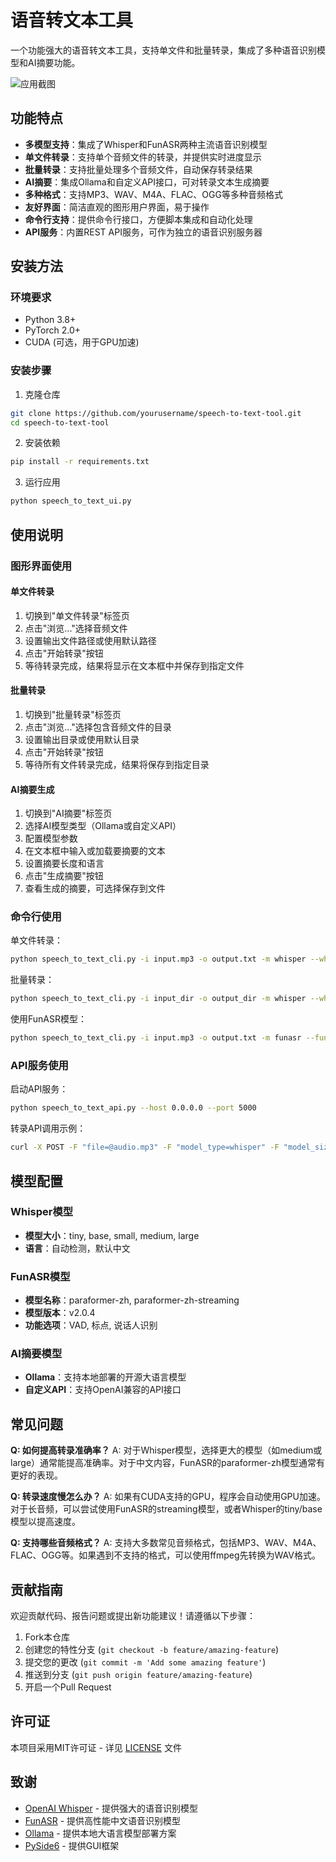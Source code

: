 # 语音转文本工具

一个功能强大的语音转文本工具，支持单文件和批量转录，集成了多种语音识别模型和AI摘要功能。

![应用截图](docs/images/screenshot.png)

## 功能特点

- **多模型支持**：集成了Whisper和FunASR两种主流语音识别模型
- **单文件转录**：支持单个音频文件的转录，并提供实时进度显示
- **批量转录**：支持批量处理多个音频文件，自动保存转录结果
- **AI摘要**：集成Ollama和自定义API接口，可对转录文本生成摘要
- **多种格式**：支持MP3、WAV、M4A、FLAC、OGG等多种音频格式
- **友好界面**：简洁直观的图形用户界面，易于操作
- **命令行支持**：提供命令行接口，方便脚本集成和自动化处理
- **API服务**：内置REST API服务，可作为独立的语音识别服务器

## 安装方法

### 环境要求

- Python 3.8+
- PyTorch 2.0+
- CUDA (可选，用于GPU加速)

### 安装步骤

1. 克隆仓库

```bash
git clone https://github.com/yourusername/speech-to-text-tool.git
cd speech-to-text-tool
```

2. 安装依赖

```bash
pip install -r requirements.txt
```

3. 运行应用

```bash
python speech_to_text_ui.py
```

## 使用说明

### 图形界面使用

#### 单文件转录

1. 切换到"单文件转录"标签页
2. 点击"浏览..."选择音频文件
3. 设置输出文件路径或使用默认路径
4. 点击"开始转录"按钮
5. 等待转录完成，结果将显示在文本框中并保存到指定文件

#### 批量转录

1. 切换到"批量转录"标签页
2. 点击"浏览..."选择包含音频文件的目录
3. 设置输出目录或使用默认目录
4. 点击"开始转录"按钮
5. 等待所有文件转录完成，结果将保存到指定目录

#### AI摘要生成

1. 切换到"AI摘要"标签页
2. 选择AI模型类型（Ollama或自定义API）
3. 配置模型参数
4. 在文本框中输入或加载要摘要的文本
5. 设置摘要长度和语言
6. 点击"生成摘要"按钮
7. 查看生成的摘要，可选择保存到文件

### 命令行使用

单文件转录：

```bash
python speech_to_text_cli.py -i input.mp3 -o output.txt -m whisper --whisper-size base
```

批量转录：

```bash
python speech_to_text_cli.py -i input_dir -o output_dir -m whisper --whisper-size base --batch
```

使用FunASR模型：

```bash
python speech_to_text_cli.py -i input.mp3 -o output.txt -m funasr --funasr-model paraformer-zh
```

### API服务使用

启动API服务：

```bash
python speech_to_text_api.py --host 0.0.0.0 --port 5000
```

转录API调用示例：

```bash
curl -X POST -F "file=@audio.mp3" -F "model_type=whisper" -F "model_size=base" http://localhost:5000/api/transcribe
```

## 模型配置

### Whisper模型

- **模型大小**：tiny, base, small, medium, large
- **语言**：自动检测，默认中文

### FunASR模型

- **模型名称**：paraformer-zh, paraformer-zh-streaming
- **模型版本**：v2.0.4
- **功能选项**：VAD, 标点, 说话人识别

### AI摘要模型

- **Ollama**：支持本地部署的开源大语言模型
- **自定义API**：支持OpenAI兼容的API接口

## 常见问题

**Q: 如何提高转录准确率？**
A: 对于Whisper模型，选择更大的模型（如medium或large）通常能提高准确率。对于中文内容，FunASR的paraformer-zh模型通常有更好的表现。

**Q: 转录速度慢怎么办？**
A: 如果有CUDA支持的GPU，程序会自动使用GPU加速。对于长音频，可以尝试使用FunASR的streaming模型，或者Whisper的tiny/base模型以提高速度。

**Q: 支持哪些音频格式？**
A: 支持大多数常见音频格式，包括MP3、WAV、M4A、FLAC、OGG等。如果遇到不支持的格式，可以使用ffmpeg先转换为WAV格式。

## 贡献指南

欢迎贡献代码、报告问题或提出新功能建议！请遵循以下步骤：

1. Fork本仓库
2. 创建您的特性分支 (`git checkout -b feature/amazing-feature`)
3. 提交您的更改 (`git commit -m 'Add some amazing feature'`)
4. 推送到分支 (`git push origin feature/amazing-feature`)
5. 开启一个Pull Request

## 许可证

本项目采用MIT许可证 - 详见 [LICENSE](LICENSE) 文件

## 致谢

- [OpenAI Whisper](https://github.com/openai/whisper) - 提供强大的语音识别模型
- [FunASR](https://github.com/alibaba-damo-academy/FunASR) - 提供高性能中文语音识别模型
- [Ollama](https://github.com/ollama/ollama) - 提供本地大语言模型部署方案
- [PySide6](https://doc.qt.io/qtforpython-6/) - 提供GUI框架